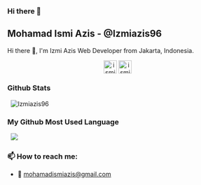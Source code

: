 ### Hi there 👋

<!--
**Izmiazis96/Izmiazis96** is a ✨ _special_ ✨ repository because its `README.md` (this file) appears on your GitHub profile.

Here are some ideas to get you started:

- 🔭 I’m currently working on ...
- 🌱 I’m currently learning ...
- 👯 I’m looking to collaborate on ...
- 🤔 I’m looking for help with ...
- 💬 Ask me about ...
- 📫 How to reach me: ...
- 😄 Pronouns: ...
- ⚡ Fun fact: ...
-->


## Mohamad Ismi Azis - @Izmiazis96

Hi there 👋, I'm Izmi Azis Web Developer from Jakarta, Indonesia.

<p align="center">
    <a href="https://www.linkedin.com/in/ismiazis96/" target="blank"><img align="center" src="https://cdn.jsdelivr.net/npm/simple-icons@3.0.1/icons/linkedin.svg" alt="ismi"         height="30" width="30" /></a>
    <a href="https://www.instagram.com/ismiazis96/" target="blank"><img align="center" src="https://cdn.jsdelivr.net/npm/simple-icons@3.0.1/icons/instagram.svg" alt="ismi" height="30"     width="30" /></a>
</p>


### Github Stats

<p>&nbsp;
    <img align="center" src="https://github-readme-stats.vercel.app/api?username=Izmiazis96&show_icons=true" alt="Izmiazis96" />
</p>

### My Github Most Used Language

<p>&nbsp;
    <img src="https://github-readme-stats.vercel.app/api/top-langs/?username=Izmiazis96" />
</p>


### 📫 How to reach me:

- 📧 mohamadismiazis@gmail.com



